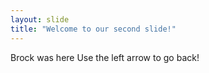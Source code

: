 ```yaml
---
layout: slide
title: "Welcome to our second slide!"
---
```

Brock was here
Use the left arrow to go back!
